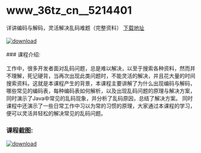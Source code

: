 # www_36tz_cn__5214401
详讲编码与解码，灵活解决乱码难题（完整资料）
[下载地址](http://www.36tz.cn/article/5214401 "下载地址")
<br/></br>[![download](http://36tz.cn/muke_img/2020_07_1-43-300x219.png "下载地址")](http://www.36tz.cn/article/5214401 "下载地址")
<br/></br>### 课程介绍:<br/></br>工作中，很多开发者面对乱码问题，总是难以解决，以至于搜索各种资料，然而并不理解，死记硬背，当再次出现此类问题时，不能灵活的解决，并且花大量的时间搜索资料。这就是本课程产生的背景，本课程主要讲解了为什么出现编码与解码，哪些常见的编码表，每种编码表如何解析，以及出现乱码问题的原理与解决方案，同时演示了Java中常见的乱码现象，并分析了乱码原因，总结了解决方案。
同时课程中还演示了一些日常工作中习以为常的习惯的原理，大家通过本课程的学习，便可以灵活并轻松的解决常见的乱码问题。

### 课程截图:
[![download](http://36tz.cn/muke_img/2020_07_2-52.png "下载地址")](http://www.36tz.cn/article/5214401 "下载地址")
